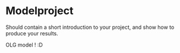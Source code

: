 # Modelproject

Should contain a short introduction to your project, and show how to produce your results.

OLG model ! :D